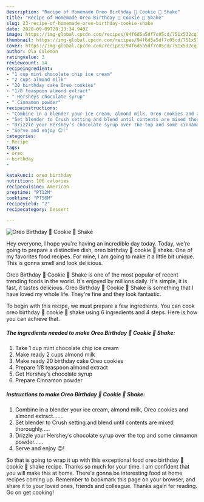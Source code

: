 ```yaml
---
description: "Recipe of Homemade Oreo Birthday 🎂 Cookie 🍪 Shake"
title: "Recipe of Homemade Oreo Birthday 🎂 Cookie 🍪 Shake"
slug: 23-recipe-of-homemade-oreo-birthday-cookie-shake
date: 2020-09-09T20:13:34.940Z
image: https://img-global.cpcdn.com/recipes/94f6d5a5df7c05cd/751x532cq70/oreo-birthday-🎂-cookie-🍪-shake-recipe-main-photo.jpg
thumbnail: https://img-global.cpcdn.com/recipes/94f6d5a5df7c05cd/751x532cq70/oreo-birthday-🎂-cookie-🍪-shake-recipe-main-photo.jpg
cover: https://img-global.cpcdn.com/recipes/94f6d5a5df7c05cd/751x532cq70/oreo-birthday-🎂-cookie-🍪-shake-recipe-main-photo.jpg
author: Ola Coleman
ratingvalue: 3
reviewcount: 14
recipeingredient:
- "1 cup mint chocolate chip ice cream"
- "2 cups almond milk"
- "20 birthday cake Oreo cookies"
- "1/8 teaspoon almond extract"
- " Hersheys chocolate syrup"
- " Cinnamon powder"
recipeinstructions:
- "Combine in a blender your ice cream, almond milk, Oreo cookies and almond extract......."
- "Set blender to Crush setting and blend until contents are mixed thoroughly....."
- "Drizzle your Hershey’s chocolate syrup over the top and some cinnamon powder......"
- "Serve and enjoy 😉!"
categories:
- Recipe
tags:
- oreo
- birthday
- 

katakunci: oreo birthday  
nutrition: 106 calories
recipecuisine: American
preptime: "PT12M"
cooktime: "PT56M"
recipeyield: "2"
recipecategory: Dessert

---
```



![Oreo Birthday 🎂 Cookie 🍪 Shake](https://img-global.cpcdn.com/recipes/94f6d5a5df7c05cd/751x532cq70/oreo-birthday-🎂-cookie-🍪-shake-recipe-main-photo.jpg)

Hey everyone, I hope you're having an incredible day today. Today, we're going to prepare a distinctive dish, oreo birthday 🎂 cookie 🍪 shake. One of my favorites food recipes. For mine, I am going to make it a little bit unique. This is gonna smell and look delicious.



Oreo Birthday 🎂 Cookie 🍪 Shake is one of the most popular of recent trending foods in the world. It's enjoyed by millions daily. It's simple, it is fast, it tastes delicious. Oreo Birthday 🎂 Cookie 🍪 Shake is something that I have loved my whole life. They're fine and they look fantastic.


To begin with this recipe, we must prepare a few ingredients. You can cook oreo birthday 🎂 cookie 🍪 shake using 6 ingredients and 4 steps. Here is how you can achieve that.

<!--inarticleads1-->

##### The ingredients needed to make Oreo Birthday 🎂 Cookie 🍪 Shake:

1. Take 1 cup mint chocolate chip ice cream
1. Make ready 2 cups almond milk
1. Make ready 20 birthday cake Oreo cookies
1. Prepare 1/8 teaspoon almond extract
1. Get  Hershey’s chocolate syrup
1. Prepare  Cinnamon powder




<!--inarticleads2-->

##### Instructions to make Oreo Birthday 🎂 Cookie 🍪 Shake:

1. Combine in a blender your ice cream, almond milk, Oreo cookies and almond extract.......
1. Set blender to Crush setting and blend until contents are mixed thoroughly.....
1. Drizzle your Hershey’s chocolate syrup over the top and some cinnamon powder......
1. Serve and enjoy 😉!




So that is going to wrap it up with this exceptional food oreo birthday 🎂 cookie 🍪 shake recipe. Thanks so much for your time. I am confident that you will make this at home. There's gonna be interesting food at home recipes coming up. Remember to bookmark this page on your browser, and share it to your loved ones, friends and colleague. Thanks again for reading. Go on get cooking!
